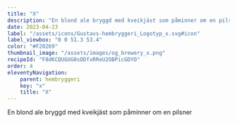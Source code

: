 ```yaml
---
title: "X"
description: "En blond ale bryggd med kveikjäst som påminner om en pilsner"
date: 2023-04-23
label: "/assets/icons/Gustavs-hembryggeri_Logotyp_x.svg#icon"
label_viewbox: "0 0 51.3 53.4"
color: "#F20269"
thumbnail_image: "/assets/images/og_brewery_x.png"
recipeId: "F8dKCQUGUG0sDDfxRReU2OBPicGDYD"
order: 4
eleventyNavigation:
    parent: hembryggeri
    key: "x"
    title: "X"
---
```


En blond ale bryggd med kveikjäst som påminner om en pilsner